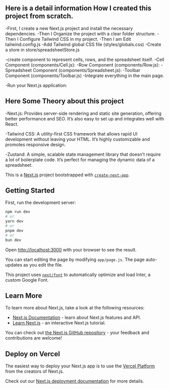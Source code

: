 ## Here is a detail information How I created this project from scratch.

-First, I create a new Next.js project and install the necessary dependencies.
-Then I Organize the project with a clear folder structure.
-Then I Configure Tailwind CSS in my project.
-Then I am Edit tailwind.config.js
-Add Tailwind global CSS file (styles/globals.css)
-Create a store in store/spreadsheetStore.js


-create component to represent cells, rows, and the spreadsheet itself.
   -Cell Component (components/Cell.js):
   -Row Component (components/Row.js):
   -Spreadsheet Component (components/Spreadsheet.js):
   -Toolbar Component (components/Toolbar.js) 
   -Integrate everything in the main page.

-Run your Next.js application:

## Here Some Theory about this project 

-Next.js: Provides server-side rendering and static site generation, offering better performance and SEO. It’s also easy to set up and integrates well with React.

-Tailwind CSS: A utility-first CSS framework that allows rapid UI development without leaving your HTML. It’s highly customizable and promotes responsive design.

-Zustand: A simple, scalable state management library that doesn’t require a lot of boilerplate code. It’s perfect for managing the dynamic data of a spreadsheet.



















This is a [Next.js](https://nextjs.org/) project bootstrapped with [`create-next-app`](https://github.com/vercel/next.js/tree/canary/packages/create-next-app).

## Getting Started

First, run the development server:

```bash
npm run dev
# or
yarn dev
# or
pnpm dev
# or
bun dev
```

Open [http://localhost:3000](http://localhost:3000) with your browser to see the result.

You can start editing the page by modifying `app/page.js`. The page auto-updates as you edit the file.

This project uses [`next/font`](https://nextjs.org/docs/basic-features/font-optimization) to automatically optimize and load Inter, a custom Google Font.

## Learn More

To learn more about Next.js, take a look at the following resources:

- [Next.js Documentation](https://nextjs.org/docs) - learn about Next.js features and API.
- [Learn Next.js](https://nextjs.org/learn) - an interactive Next.js tutorial.

You can check out [the Next.js GitHub repository](https://github.com/vercel/next.js/) - your feedback and contributions are welcome!

## Deploy on Vercel

The easiest way to deploy your Next.js app is to use the [Vercel Platform](https://vercel.com/new?utm_medium=default-template&filter=next.js&utm_source=create-next-app&utm_campaign=create-next-app-readme) from the creators of Next.js.

Check out our [Next.js deployment documentation](https://nextjs.org/docs/deployment) for more details.
